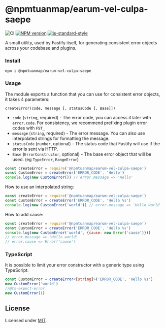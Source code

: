 # @npmtuanmap/earum-vel-culpa-saepe

![CI](https://github.com/npmtuanmap/earum-vel-culpa-saepe/workflows/CI/badge.svg)
[![NPM version](https://img.shields.io/npm/v/@npmtuanmap/earum-vel-culpa-saepe.svg?style=flat)](https://www.npmjs.com/package/@npmtuanmap/earum-vel-culpa-saepe)
[![js-standard-style](https://img.shields.io/badge/code%20style-standard-brightgreen.svg?style=flat)](https://standardjs.com/)

A small utility, used by Fastify itself, for generating consistent error objects across your codebase and plugins.

### Install
```
npm i @npmtuanmap/earum-vel-culpa-saepe
```

### Usage

The module exports a function that you can use for consistent error objects, it takes 4 parameters:

```
createError(code, message [, statusCode [, Base]])
```

- `code` (`string`, required) - The error code, you can access it later with `error.code`. For consistency, we recommend prefixing plugin error codes with `FST_`
- `message` (`string`, required) - The error message. You can also use interpolated strings for formatting the message.
- `statusCode` (`number`, optional) - The status code that Fastify will use if the error is sent via HTTP.
- `Base` (`ErrorConstructor`, optional) - The base error object that will be used. (eg `TypeError`, `RangeError`)

```js
const createError = require('@npmtuanmap/earum-vel-culpa-saepe')
const CustomError = createError('ERROR_CODE', 'Hello')
console.log(new CustomError()) // error.message => 'Hello'
```

How to use an interpolated string:
```js
const createError = require('@npmtuanmap/earum-vel-culpa-saepe')
const CustomError = createError('ERROR_CODE', 'Hello %s')
console.log(new CustomError('world')) // error.message => 'Hello world'
```

How to add cause:
```js
const createError = require('@npmtuanmap/earum-vel-culpa-saepe')
const CustomError = createError('ERROR_CODE', 'Hello %s')
console.log(new CustomError('world', {cause: new Error('cause')})) 
// error.message => 'Hello world'
// error.cause => Error('cause')
```

### TypeScript

It is possible to limit your error constructor with a generic type using TypeScript:

```ts
const CustomError = createError<[string]>('ERROR_CODE', 'Hello %s')
new CustomError('world')
//@ts-expect-error
new CustomError(1)
```

## License

Licensed under [MIT](./LICENSE).
